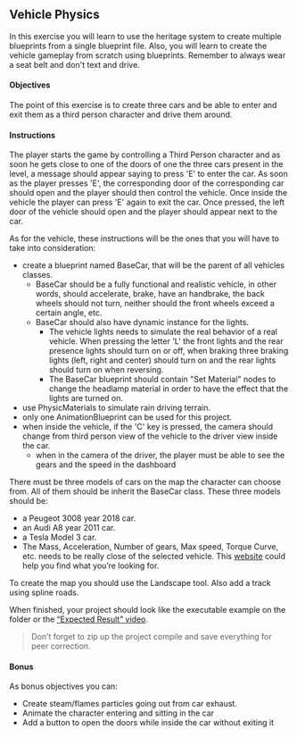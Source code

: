 ## Vehicle Physics

In this exercise you will learn to use the heritage system to create multiple blueprints from a single blueprint file. Also, you will learn to create the vehicle gameplay from scratch using blueprints. Remember to always wear a seat belt and don't text and drive.

#### Objectives

The point of this exercise is to create three cars and be able to enter and exit them as a third person character and drive them around.

#### Instructions

The player starts the game by controlling a Third Person character and as soon he gets close to one of the doors of one the three cars present in the level, a message should appear saying to press 'E' to enter the car. As soon as the player presses 'E', the corresponding door of the corresponding car should open and the player should then control the vehicle. Once inside the vehicle the player can press 'E' again to exit the car. Once pressed, the left door of the vehicle should open and the player should appear next to the car.

As for the vehicle, these instructions will be the ones that you will have to take into consideration:

- create a blueprint named BaseCar, that will be the parent of all vehicles classes.
  - BaseCar should be a fully functional and realistic vehicle, in other words, should accelerate, brake, have an handbrake, the back wheels should not turn, neither should the front wheels exceed a certain angle, etc.
  - BaseCar should also have dynamic instance for the lights.
    - The vehicle lights needs to simulate the real behavior of a real vehicle. When pressing the letter 'L' the front lights and the rear presence lights should turn on or off, when braking three braking lights (left, right and center) should turn on and the rear lights should turn on when reversing.
    - The BaseCar blueprint should contain "Set Material" nodes to change the headlamp material in order to have the effect that the lights are turned on.
- use PhysicMaterials to simulate rain driving terrain.
- only one AnimationBlueprint can be used for this project.
- when inside the vehicle, if the 'C' key is pressed, the camera should change from third person view of the vehicle to the driver view inside the car.
  - when in the camera of the driver, the player must be able to see the gears and the speed in the dashboard

There must be three models of cars on the map the character can choose from. All of them should be inherit the BaseCar class. These three models should be:

- a Peugeot 3008 year 2018 car.
- an Audi A8 year 2011 car.
- a Tesla Model 3 car.
- The Mass, Acceleration, Number of gears, Max speed, Torque Curve, etc. needs to be really close of the selected vehicle. This [website](https://www.automobile-catalog.com) could help you find what you’re looking for.

To create the map you should use the Landscape tool. Also add a track using spline roads.

When finished, your project should look like the executable example on the folder or the [“Expected Result” video](https://youtu.be/4dXjFKh_jjY).

> Don’t forget to zip up the project compile and save everything for peer correction.

#### Bonus

As bonus objectives you can:

- Create steam/flames particles going out from car exhaust.
- Animate the character entering and sitting in the car
- Add a button to open the doors while inside the car without exiting it
